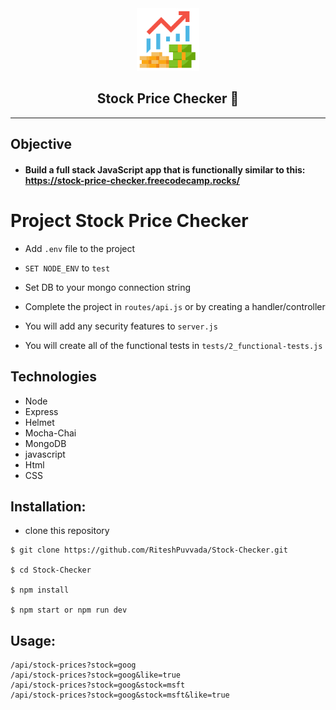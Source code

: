 <div align="center">
<img width="100px" alt="StockPrice" src="public/icons/android-chrome-512x512.png">
<br>
<h2>Stock Price Checker 🚀</h2>
</div>
<hr>

## Objective

- #### Build a full stack JavaScript app that is functionally similar to this: https://stock-price-checker.freecodecamp.rocks/

# Project Stock Price Checker

- Add `.env` file to the project

- ``SET NODE_ENV`` to `test` 

- Set DB to your mongo connection string

- Complete the project in `routes/api.js` or by creating a handler/controller

- You will add any security features to `server.js`

- You will create all of the functional tests in `tests/2_functional-tests.js`

## Technologies

- Node
- Express
- Helmet
- Mocha-Chai
- MongoDB
- javascript
- Html
- CSS

## Installation:

- clone this repository
```
$ git clone https://github.com/RiteshPuvvada/Stock-Checker.git

$ cd Stock-Checker

$ npm install

$ npm start or npm run dev 
```

## Usage:

```
/api/stock-prices?stock=goog
/api/stock-prices?stock=goog&like=true
/api/stock-prices?stock=goog&stock=msft
/api/stock-prices?stock=goog&stock=msft&like=true
```
